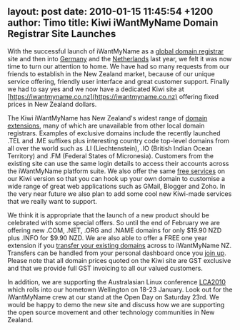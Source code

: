 layout: post
date: 2010-01-15 11:45:54 +1200
author: Timo
title: Kiwi iWantMyName Domain Registrar Site Launches
----

With the successful launch of iWantMyName as a [global domain registrar](https://iwantmyname.com) site and then into [Germany](http://meinname.com) and the [Netherlands](http://benikvrij.nl) last year, we felt it was now time to turn our attention to home. We have had so many requests from our friends to establish in the New Zealand market, because of our unique service offering, friendly user interface and great customer support. Finally we had to say yes and we now have a dedicated Kiwi site at [https://iwantmyname.co.nz](https://iwantmyname.co.nz) offering fixed prices in New Zealand dollars.

The Kiwi iWantMyName has New Zealand's widest range of [domain extensions](https://iwantmyname.co.nz/domains), many of which are unavailable from other local domain registrars. Examples of exclusive domains include the recently launched .TEL and .ME suffixes plus interesting country code top-level domains from all over the world such as .LI (Liechtenstein), .IO (British Indian Ocean Territory) and .FM (Federal States of Micronesia). Customers from the existing site can use the same login details to access their accounts across the iWantMyName platform suite. We also offer the same [free services](https://iwantmyname.co.nz/services) on our Kiwi version so that you can hook up your own domain to customise a wide range of great web applications such as GMail, Blogger and Zoho. In the very near future we also plan to add some cool new Kiwi-made services that we really want to support.

We think it is appropriate that the launch of a new product should be celebrated with some special offers. So until the end of February we are offering new .COM, .NET, .ORG and .NAME domains for only $19.90 NZD plus .INFO for $9.90 NZD. We are also able to offer a FREE one year extension if you [transfer your existing domains](https://iwantmyname.co.nz/domains/domain-transfer) across to iWantMyName NZ. Transfers can be handled from your personal dashboard once you [join up](https://iwantmyname.co.nz/signin). Please note that all domain prices quoted on the Kiwi site are GST exclusive and that we provide full GST invoicing to all our valued customers.

In addition, we are supporting the Australasian Linux conference [LCA2010](http://lca2010.org.nz) which rolls into our hometown Wellington on 18-23 January. Look out for the iWantMyName crew at our stand at the Open Day on Saturday 23rd. We would be happy to demo the new site and discuss how we are supporting the open source movement and other technology communities in New Zealand.
